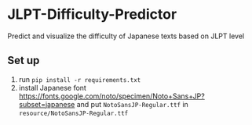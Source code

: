 # JLPT-Difficulty-Predictor
Predict and visualize the difficulty of Japanese texts based on JLPT level

## Set up
1. run `pip install -r requirements.txt`
1. install Japanese font https://fonts.google.com/noto/specimen/Noto+Sans+JP?subset=japanese and put `NotoSansJP-Regular.ttf` in `resource/NotoSansJP-Regular.ttf`